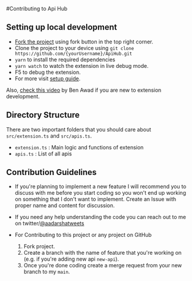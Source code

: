 #Contributing to Api Hub

## Setting up local development

- [Fork the project](https://github.com/aadarshaacharya/ApiHub/fork) using fork button in the top right corner.
- Clone the project to your device using `git clone https://github.com/{yourUsername}/ApiHub.git`
- `yarn` to install the required dependencies
- `yarn watch` to watch the extension in live debug mode.
- F5 to debug the extension.
- For more visit [setup guide](https://code.visualstudio.com/api/get-started/your-first-extension).

Also, [check this video](https://www.youtube.com/watch?v=4tk0Ak-dEjs) by Ben Awad if you are new to extension development.

## Directory Structure

There are two important folders that you should care about `src/extension.ts` and `src/apis.ts`.

- `extension.ts` : Main logic and functions of extension
- `apis.ts` : List of all apis

## Contribution Guidelines

- If you're planning to implement a new feature I will recommend you to discuss with me before you start coding so you won't end up working on something that I don't want to implement. Create an Issue with proper name and content for discussion.
- If you need any help understanding the code you can reach out to me on twitter/[@aadarshatweets](https://twitter.com/aadarshatweets)

- For Contributing to this project or any project on GitHub
  1. Fork project.
  2. Create a branch with the name of feature that you're working on (e.g. if you're adding new api `new-api`).
  3. Once you're done coding create a merge request from your new branch to my `main`.
